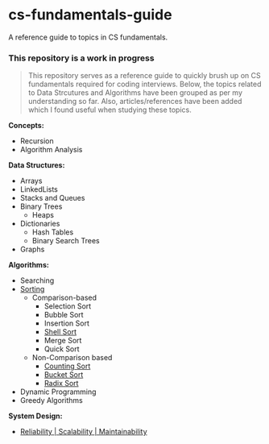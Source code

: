 # cs-fundamentals-guide
A reference guide to topics in CS fundamentals.

### This repository is a work in progress

> This repository serves as a reference guide to quickly brush up on CS fundamentals required for coding interviews. Below, the topics related to Data Strcutures and Algorithms have been grouped as per my understanding so far. Also, articles/references have been added which I found useful when studying these topics.

**Concepts:**
- Recursion
- Algorithm Analysis

**Data Structures:**
- Arrays
- LinkedLists
- Stacks and Queues
- Binary Trees
   - Heaps
- Dictionaries
  - Hash Tables
  - Binary Search Trees
- Graphs

**Algorithms:**
- Searching
- [Sorting](src/algorithms/sorting/README.md)
  - Comparison-based
    - Selection Sort
    - Bubble Sort
    - Insertion Sort
    - [Shell Sort](src/algorithms/sorting/shellsort/README.md)
    - Merge Sort
    - Quick Sort
  - Non-Comparison based
    - [Counting Sort](src/algorithms/sorting/countingsort/README.md)
    - [Bucket Sort](src/algorithms/sorting/bucketsort/README.md)
    - [Radix Sort](src/algorithms/sorting/radixsort/README.md)
- Dynamic Programming
- Greedy Algorithms

**System Design:**
- [Reliability | Scalability | Maintainability](src/system_design/basics/README.md)

